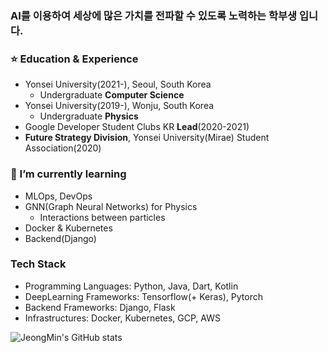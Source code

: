 ### AI를 이용하여 세상에 많은 가치를 전파할 수 있도록 노력하는 학부생 입니다.

### ⭐️ Education & Experience
- Yonsei University(2021-), Seoul, South Korea
  - Undergraduate **Computer Science**
- Yonsei University(2019-), Wonju, South Korea
  - Undergraduate **Physics**
- Google Developer Student Clubs KR **Lead**(2020-2021)
- **Future Strategy Division**, Yonsei University(Mirae) Student Association(2020)

### 🌱 I’m currently learning 
- MLOps, DevOps
- GNN(Graph Neural Networks) for Physics
  - Interactions between particles
- Docker & Kubernetes
- Backend(Django)

### Tech Stack
- Programming Languages: Python, Java, Dart, Kotlin
- DeepLearning Frameworks: Tensorflow(+ Keras), Pytorch
- Backend Frameworks: Django, Flask
- Infrastructures: Docker, Kubernetes, GCP, AWS

![JeongMin's GitHub stats](https://github-readme-stats.vercel.app/api?username=silverstar0727&show_icons=true&theme=vue-dark)
